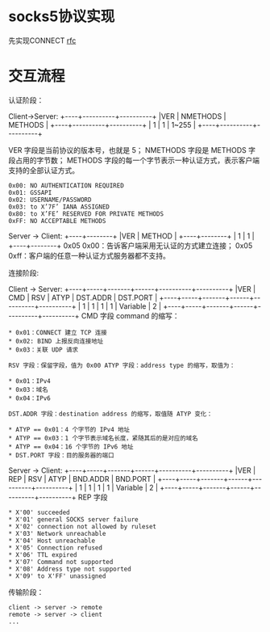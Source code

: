 socks5协议实现
=============
先实现CONNECT
[rfc](https://www.ietf.org/rfc/rfc1928.txt)

交互流程
=======
认证阶段：

Client->Server:
+----+----------+----------+
|VER | NMETHODS | METHODS  |
+----+----------+----------+
| 1  |    1     |  1~255   |
+----+----------+----------+

VER 字段是当前协议的版本号，也就是 5； NMETHODS 字段是 METHODS 字段占用的字节数； METHODS 字段的每一个字节表示一种认证方式，表示客户端支持的全部认证方式。

	0x00: NO AUTHENTICATION REQUIRED
	0x01: GSSAPI
	0x02: USERNAME/PASSWORD
	0x03: to X’7F’ IANA ASSIGNED
	0x80: to X’FE’ RESERVED FOR PRIVATE METHODS
	0xFF: NO ACCEPTABLE METHODS

Server -> Client:
    +----+--------+
    |VER | METHOD |
    +----+--------+
    | 1  |   1    |
    +----+--------+
0x05 0x00：告诉客户端采用无认证的方式建立连接；
0x05 0xff：客户端的任意一种认证方式服务器都不支持。

连接阶段:

Client -> Server:
    +----+-----+-------+------+----------+----------+
    |VER | CMD |  RSV  | ATYP | DST.ADDR | DST.PORT |
    +----+-----+-------+------+----------+----------+
    | 1  |  1  |   1   |  1   | Variable |    2     |
    +----+-----+-------+------+----------+----------+
    CMD 字段 command 的缩写：

    * 0x01：CONNECT 建立 TCP 连接
    * 0x02: BIND 上报反向连接地址
    * 0x03：关联 UDP 请求

    RSV 字段：保留字段，值为 0x00 ATYP 字段：address type 的缩写，取值为：

    * 0x01：IPv4        
    * 0x03：域名
    * 0x04：IPv6

    DST.ADDR 字段：destination address 的缩写，取值随 ATYP 变化：

    * ATYP == 0x01：4 个字节的 IPv4 地址
    * ATYP == 0x03：1 个字节表示域名长度，紧随其后的是对应的域名
    * ATYP == 0x04：16 个字节的 IPv6 地址
    * DST.PORT 字段：目的服务器的端口

Server -> Client:
    +----+-----+-------+------+----------+----------+
    |VER | REP |  RSV  | ATYP | BND.ADDR | BND.PORT |
    +----+-----+-------+------+----------+----------+
    | 1  |  1  |   1   |  1   | Variable |    2     |
    +----+-----+-------+------+----------+----------+
     REP 字段

    * X'00' succeeded
    * X'01' general SOCKS server failure
    * X'02' connection not allowed by ruleset
    * X'03' Network unreachable
    * X'04' Host unreachable
    * X'05' Connection refused
    * X'06' TTL expired
    * X'07' Command not supported
    * X'08' Address type not supported
    * X'09' to X'FF' unassigned

传输阶段：

    client -> server -> remote
    remote -> server -> client
    ...    
